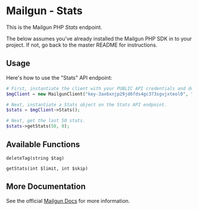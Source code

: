 Mailgun - Stats
====================

This is the Mailgun PHP *Stats* endpoint. 

The below assumes you've already installed the Mailgun PHP SDK in to your project. If not, go back to the master README for instructions.

Usage
-------------
Here's how to use the "Stats" API endpoint:

```php
# First, instantiate the client with your PUBLIC API credentials and domain. 
$mgClient = new MailgunClient("key-3ax6xnjp29jd6fds4gc373sgvjxteol0", "samples.mailgun.org");

# Next, instantiate a Stats object on the Stats API endpoint.
$stats = $mgClient->Stats();

# Next, get the last 50 stats.
$stats->getStats(50, 0);
```

Available Functions
-------------------

`deleteTag(string $tag)`  

`getStats(int $limit, int $skip)`  

More Documentation
------------------
See the official [Mailgun Docs](http://documentation.mailgun.com/api-stats.html) for more information.
